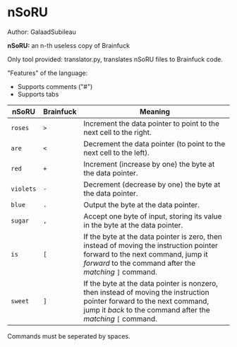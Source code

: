 # nSoRU

Author: GalaadSubileau

**nSoRU:** an n-th useless copy of Brainfuck

Only tool provided: translator.py, translates nSoRU files to Brainfuck code.

"Features" of the language:
 - Supports comments ("#")
 - Supports tabs
 
|nSoRU  |Brainfuck  |Meaning|
|---    |---        |---|
|`roses`  |`>`        |Increment the data pointer to point to the next cell to the right.|
|`are`    |`<`        |Decrement the data pointer (to point to the next cell to the left).|
|`red`    |`+`        |Increment (increase by one) the byte at the data pointer.|
|`violets`|`-`        |Decrement (decrease by one) the byte at the data pointer.|
|`blue`   |`.`        |Output the byte at the data pointer.|
|`sugar`  |`,`        |Accept one byte of input, storing its value in the byte at the data pointer.|
|`is`     |`[`        |If the byte at the data pointer is zero, then instead of moving the instruction pointer forward to the next command, jump it *forward* to the command after the *matching* `]` command.|
|`sweet`  |`]`        |If the byte at the data pointer is nonzero, then instead of moving the instruction pointer forward to the next command, jump it *back* to the command after the *matching* `[` command.|

Commands must be seperated by spaces.

